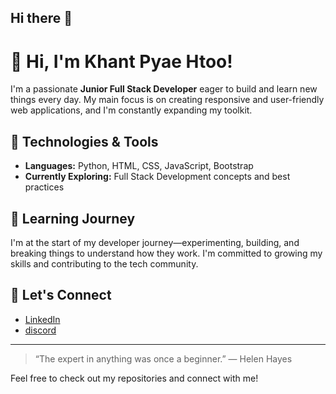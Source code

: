## Hi there 👋

# 👋 Hi, I'm Khant Pyae Htoo!

I'm a passionate **Junior Full Stack Developer** eager to build and learn new things every day. My main focus is on creating responsive and user-friendly web applications, and I'm constantly expanding my toolkit.

## 🚀 Technologies & Tools

- **Languages:** Python, HTML, CSS, JavaScript, Bootstrap
- **Currently Exploring:** Full Stack Development concepts and best practices

## 🌱 Learning Journey

I'm at the start of my developer journey—experimenting, building, and breaking things to understand how they work. I'm committed to growing my skills and contributing to the tech community.

## 🤝 Let's Connect

- [LinkedIn](https://www.linkedin.com/in/khantpyaehtoo)
- [discord](khantpyaehtoo_)

---

> “The expert in anything was once a beginner.” — Helen Hayes

Feel free to check out my repositories and connect with me!
